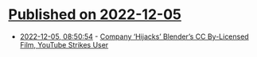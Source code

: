# [Published on 2022-12-05](index.md)

* [2022-12-05, 08:50:54](https://news.ycombinator.com/item?id=33863073) - [Company ‘Hijacks’ Blender’s CC By-Licensed Film, YouTube Strikes User](https://torrentfreak.com/company-hijacks-blenders-cc-by-licensed-film-youtube-strikes-user-221205/)
